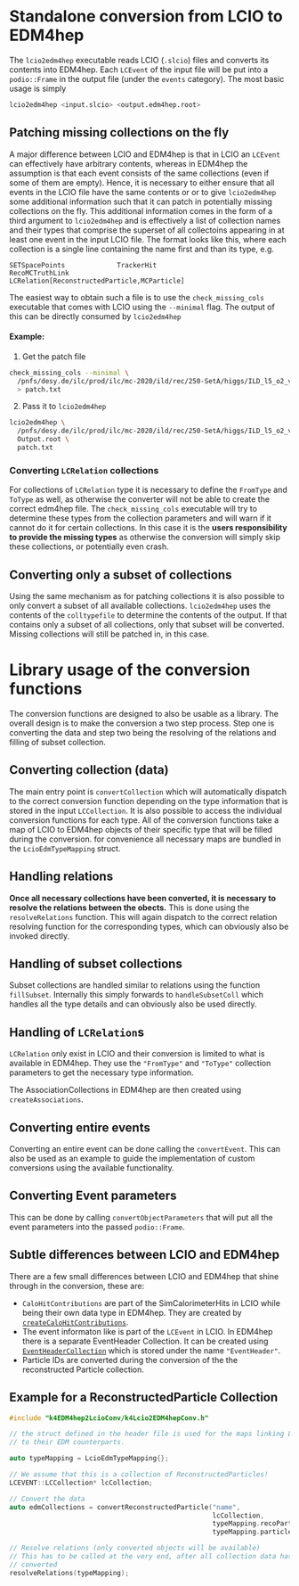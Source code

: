# Standalone conversion from LCIO to EDM4hep
The `lcio2edm4hep` executable reads LCIO (`.slcio`) files and converts its
contents into EDM4hep. Each `LCEvent` of the input file will be put into a
`podio::Frame` in the output file (under the `events` category). The most basic
usage is simply

```bash
lcio2edm4hep <input.slcio> <output.edm4hep.root>
```

## Patching missing collections on the fly
A major difference between LCIO and EDM4hep is that in LCIO an `LCEvent` can
effectively have arbitrary contents, whereas in EDM4hep the assumption is that
each event consists of the same collections (even if some of them are empty).
Hence, it is necessary to either ensure that all events in the LCIO file have
the same contents or or to give `lcio2edm4hep` some additional information such
that it can patch in potentially missing collections on the fly. This additional
information comes in the form of a third argument to `lcio2edm4hep` and is
effectively a list of collection names and their types that comprise the
superset of all collectoins appearing in at least one event in the input LCIO
file. The format looks like this, where each collection is a single line
containing the name first and than its type, e.g.

```
SETSpacePoints             TrackerHit
RecoMCTruthLink            LCRelation[ReconstructedParticle,MCParticle]
```

The easiest way to obtain such a file is to use the `check_missing_cols`
executable that comes with LCIO using the `--minimal` flag. The output of this
can be directly consumed by `lcio2edm4hep`

#### Example:
1. Get the patch file
```bash
check_missing_cols --minimal \
  /pnfs/desy.de/ilc/prod/ilc/mc-2020/ild/rec/250-SetA/higgs/ILD_l5_o2_v02/v02-02-01/00015671/000/rv02-02-01.sv02-02-01.mILD_l5_o2_v02.E250-SetA.I402005.Pe3e3h.eL.pR.n000_002.d_rec_00015671_493.slcio \
  > patch.txt
```
2. Pass it to `lcio2edm4hep`
```bash
lcio2edm4hep \
  /pnfs/desy.de/ilc/prod/ilc/mc-2020/ild/rec/250-SetA/higgs/ILD_l5_o2_v02/v02-02-01/00015671/000/rv02-02-01.sv02-02-01.mILD_l5_o2_v02.E250-SetA.I402005.Pe3e3h.eL.pR.n000_002.d_rec_00015671_493.slcio \
  Output.root \
  patch.txt
```

### Converting `LCRelation` collections
For collections of `LCRelation` type it is necessary to define the `FromType` and
`ToType` as well, as otherwise the converter will not be able to create the
correct edm4hep file. The `check_missing_cols` executable will try to determine
these types from the collection parameters and will warn if it cannot do it for
certain collections. In this case it is the **users responsibility to provide
the missing types** as otherwise the conversion will simply skip these
collections, or potentially even crash.

## Converting only a subset of collections
Using the same mechanism as for patching collections it is also possible to only
convert a subset of all available collections. `lcio2edm4hep` uses the contents
of the `colltypefile` to determine the contents of the output. If that contains
only a subset of all collections, only that subset will be converted. Missing
collections will still be patched in, in this case.

# Library usage of the conversion functions
The conversion functions are designed to also be usable as a library. The overall design is to make the conversion a two step process. Step one is converting the data and step two being the resolving of the relations and filling of subset collection.

## Converting collection (data)
The main entry point is `convertCollection` which will automatically dispatch to
the correct conversion function depending on the type information that is stored
in the input `LCCollection`. It is also possible to access the individual
conversion functions for each type. All of the conversion functions take a map
of LCIO to EDM4hep objects of their specific type that will be filled during the
conversion. for convenience all necessary maps are bundled in the
`LcioEdmTypeMapping` struct.

## Handling relations
**Once all necessary collections have been converted, it is necessary to resolve
the relations between the obects.** This is done using the `resolveRelations`
function. This will again dispatch to the correct relation resolving function
for the corresponding types, which can obviously also be invoked directly.

## Handling of subset collections
Subset collections are handled similar to relations using the function
`fillSubset`. Internally this simply forwards to `handleSubsetColl` which
handles all the type details and can obviously also be used directly.

## Handling of `LCRelation`s
`LCRelation` only exist in LCIO and their conversion is limited to what is
available in EDM4hep. They use the `"FromType"` and `"ToType"` collection
parameters to get the necessary type information.

The AssociationCollections in EDM4hep are then created using `createAssociations`.

## Converting entire events
Converting an entire event can be done calling the `convertEvent`. This can also
be used as an example to guide the implementation of custom conversions using
the available functionality.

## Converting Event parameters
This can be done by calling `convertObjectParameters` that will put all the event parameters into the passed `podio::Frame`.

## Subtle differences between LCIO and EDM4hep
There are a few small differences between LCIO and EDM4hep that shine through in the conversion, these are:

- `CaloHitContributions` are part of the SimCalorimeterHits in LCIO while being their own data type in EDM4hep. They are created by [`createCaloHitContributions`](../k4EDM4hep2LcioConv/include/k4EDM4hep2LcioConv/k4Lcio2EDM4hepConv.h).
- The event informaton like is part of the `LCEvent` in LCIO. In EDM4hep there is a separate  EventHeader Collection. It can be created using [`EventHeaderCollection`](../k4EDM4hep2LcioConv/include/k4EDM4hep2LcioConv/k4Lcio2EDM4hepConv.h) which is stored under the name `"EventHeader"`.
- Particle IDs are converted during the conversion of the the reconstructed Particle collection.

## Example for a ReconstructedParticle Collection
```cpp
#include "k4EDM4hep2LcioConv/k4Lcio2EDM4hepConv.h"

// the struct defined in the header file is used for the maps linking Lcio particles
// to their EDM counterparts.

auto typeMapping = LcioEdmTypeMapping{};

// We assume that this is a collection of ReconstructedParticles!
LCEVENT::LCCollection* lcCollection;

// Convert the data
auto edmCollections = convertReconstructedParticle("name",
                                                   lcCollection,
                                                   typeMapping.recoParticles,
                                                   typeMapping.particleIDs);

// Resolve relations (only converted objects will be available)
// This has to be called at the very end, after all collection data has been
// converted
resolveRelations(typeMapping);
```
